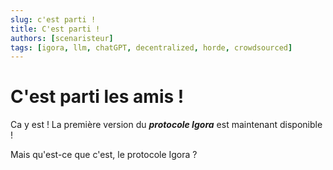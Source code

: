 ```yaml
---
slug: c'est parti !
title: C'est parti !
authors: [scenaristeur]
tags: [igora, llm, chatGPT, decentralized, horde, crowdsourced]
---
```



# C'est parti les amis !

Ca y est ! La première version du ***protocole Igora*** est maintenant disponible ! 

Mais qu'est-ce que c'est, le protocole Igora ?